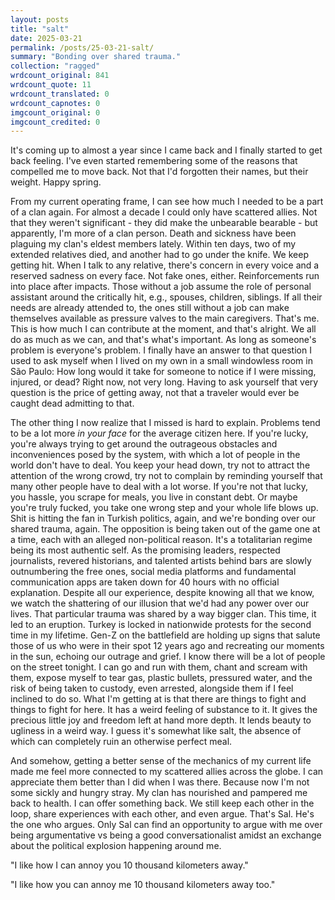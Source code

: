 ```yaml
---
layout: posts
title: "salt"
date: 2025-03-21
permalink: /posts/25-03-21-salt/
summary: "Bonding over shared trauma."
collection: "ragged"
wrdcount_original: 841
wrdcount_quote: 11
wrdcount_translated: 0
wrdcount_capnotes: 0
imgcount_original: 0
imgcount_credited: 0
---
```

It's coming up to almost a year since I came back and I finally started to get back feeling. I've even started remembering some of the reasons that compelled me to move back. Not that I'd forgotten their names, but their weight. Happy spring.

From my current operating frame, I can see how much I needed to be a part of a clan again. For almost a decade I could only have scattered allies. Not that they weren't significant - they did make the unbearable bearable - but apparently, I'm more of a clan person. Death and sickness have been plaguing my clan's eldest members lately. Within ten days, two of my extended relatives died, and another had to go under the knife. We keep getting hit. When I talk to any relative, there's concern in every voice and a reserved sadness on every face. Not fake ones, either. Reinforcements run into place after impacts. Those without a job assume the role of personal assistant around the critically hit, e.g., spouses, children, siblings. If all their needs are already attended to, the ones still without a job can make themselves available as pressure valves to the main caregivers. That's me. This is how much I can contribute at the moment, and that's alright. We all do as much as we can, and that's what's important. As long as someone's problem is everyone's problem. I finally have an answer to that question I used to ask myself when I lived on my own in a small windowless room in São Paulo: How long would it take for someone to notice if I were missing, injured, or dead? Right now, not very long. Having to ask yourself that very question is the price of getting away, not that a traveler would ever be caught dead admitting to that.

The other thing I now realize that I missed is hard to explain. Problems tend to be a lot more *in your face* for the average citizen here. If you're lucky, you're always trying to get around the outrageous obstacles and inconveniences posed by the system, with which a lot of people in the world don't have to deal. You keep your head down, try not to attract the attention of the wrong crowd, try not to complain by reminding yourself that many other people have to deal with a lot worse. If you're not that lucky, you hassle, you scrape for meals, you live in constant debt. Or maybe you're truly fucked, you take one wrong step and your whole life blows up. Shit is hitting the fan in Turkish politics, again, and we're bonding over our shared trauma, again. The opposition is being taken out of the game one at a time, each with an alleged non-political reason. It's a totalitarian regime being its most authentic self. As the promising leaders, respected journalists, revered historians, and talented artists behind bars are slowly outnumbering the free ones, social media platforms and fundamental communication apps are taken down for 40 hours with no official explanation. Despite all our experience, despite knowing all that we know, we watch the shattering of our illusion that we'd had any power over our lives. That particular trauma was shared by a way bigger clan. This time, it led to an eruption. Turkey is locked in nationwide protests for the second time in my lifetime. Gen-Z on the battlefield are holding up signs that salute those of us who were in their spot 12 years ago and recreating our moments in the sun, echoing our outrage and grief. I know there will be a lot of people on the street tonight. I can go and run with them, chant and scream with them, expose myself to tear gas, plastic bullets, pressured water, and the risk of being taken to custody, even arrested, alongside them if I feel inclined to do so. What I'm getting at is that there are things to fight and things to fight for here. It has a weird feeling of substance to it. It gives the precious little joy and freedom left at hand more depth. It lends beauty to ugliness in a weird way. I guess it's somewhat like salt, the absence of which can completely ruin an otherwise perfect meal.

And somehow, getting a better sense of the mechanics of my current life made me feel more connected to my scattered allies across the globe. I can appreciate them better than I did when I was there. Because now I'm not some sickly and hungry stray. My clan has nourished and pampered me back to health. I can offer something back. We still keep each other in the loop, share experiences with each other, and even argue. That's Sal. He's the one who argues. Only Sal can find an opportunity to argue with me over being argumentative vs being a good conversationalist amidst an exchange about the political explosion happening around me.

<span class="text-body-quote">"I like how I can annoy you 10 thousand kilometers away."</span>

"I like how you can annoy me 10 thousand kilometers away too."
